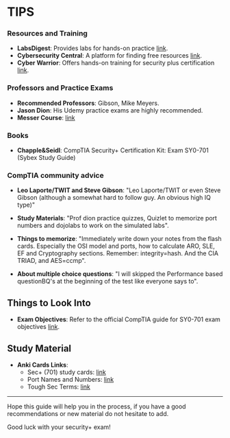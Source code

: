 # TIPS


### Resources and Training

- **LabsDigest**: Provides labs for hands-on practice [link](https://labsdigest.com/).
- **Cybersecurity Central**: A platform for finding free resources [link](https://www.cybersecuritycentral.org/home).
- **Cyber Warrior**: Offers hands-on training for security plus certification [link](https://www.cyberwarrior.com/security-plus/).

### Professors and Practice Exams

- **Recommended Professors**: Gibson, Mike Meyers.
- **Jason Dion**: His Udemy practice exams are highly recommended.
- **Messer Course**: [link](https://www.youtube.com/watch?v=KiEptGbnEBc&t=1s)

### Books

- **Chapple&Seidl**:  CompTIA Security+ Certification Kit: Exam SY0-701 (Sybex Study Guide)
  

### CompTIA community advice

- **Leo Laporte/TWIT and Steve Gibson**: "Leo Laporte/TWIT or even Steve Gibson (although a somewhat hard to follow guy. An obvious high IQ type)"
  
- **Study Materials**: "Prof dion practice quizzes, Quizlet to memorize port numbers and dojolabs to work on the simulated labs".

- **Things to memorize**: "Immediately write down your notes from the flash cards. Especially the OSI model and ports, how to calculate ARO, SLE, EF and Cryptography sections. Remember: integrity=hash. And the CIA TRIAD, and AES=ccmp".

- **About multiple choice questions**: "I will skipped the Performance based questionBQ's at the beginning of the test like everyone says to".

## Things to Look Into

- **Exam Objectives**: Refer to the official CompTIA guide for SY0-701 exam objectives [link](https://assets.ctfassets.net/82ripq7fjls2/6TYWUym0Nudqa8nGEnegjG/0f9b974d3b1837fe85ab8e6553f4d623/CompTIA-Security-Plus-SY0-701-Exam-Objectives.pdf).

## Study Material

- **Anki Cards Links**:
  - Sec+ (701) study cards: [link](https://lognpacific.com/free-certification-practice-tests/)
  - Port Names and Numbers: [link](https://quizlet.com/343931988/port-names-and-numbers-security-501-flash-cards/)
  - Tough Sec Terms: [link](https://quizlet.com/648931527/tough-sec-terms-flash-cards/)

-----
Hope this guide will help you in the process, if you have a good recommendations or new material do not hesitate to add.

Good luck with your security+ exam! 
